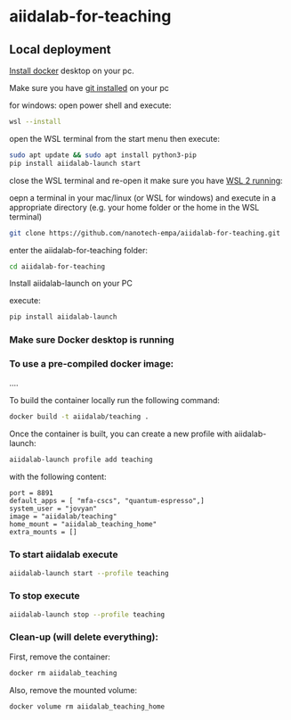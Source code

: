 # aiidalab-for-teaching
## Local deployment
[Install docker](https://docs.docker.com/get-docker/) desktop on your pc.

Make sure you have [git installed](https://git-scm.com/book/en/v2/Getting-Started-Installing-Git) on your pc

for windows:
open power shell and execute:
```bash
wsl --install
```
open the WSL terminal from the start menu then execute:

```bash
sudo apt update && sudo apt install python3-pip
pip install aiidalab-launch start
```
close the WSL terminal and re-open it
make sure you have [WSL 2 running](https://docs.docker.com/desktop/wsl/):

oepn a terminal in your mac/linux (or WSL for windows) and execute in a appropriate directory (e.g. your home folder or the home in the WSL terminal)
```bash
git clone https://github.com/nanotech-empa/aiidalab-for-teaching.git
```
enter the aiidalab-for-teaching folder:
```bash
cd aiidalab-for-teaching
```

Install aiidalab-launch on your PC

execute:
```bash
pip install aiidalab-launch
```


### Make sure Docker desktop is running

### To use a pre-compiled docker image:
....

To build the container locally run the following command:
```bash
docker build -t aiidalab/teaching .
```

Once the container is built, you can create a new profile with aiidalab-launch:
```bash
aiidalab-launch profile add teaching
```
with the following content:
```
port = 8891
default_apps = [ "mfa-cscs", "quantum-espresso",]
system_user = "jovyan"
image = "aiidalab/teaching"
home_mount = "aiidalab_teaching_home"
extra_mounts = []
```

### To start aiidalab execute
```bash
aiidalab-launch start --profile teaching
```
### To stop execute
```bash
aiidalab-launch stop --profile teaching
```

### Clean-up (will delete everything):
First, remove the container:
```bash
docker rm aiidalab_teaching
```
Also, remove the mounted volume:
```bash
docker volume rm aiidalab_teaching_home
```
